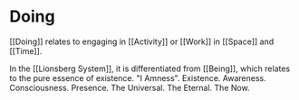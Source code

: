 # Doing

[[Doing]] relates to engaging in [[Activity]] or [[Work]] in [[Space]] and [[Time]]. 

In the [[Lionsberg System]], it is differentiated from [[Being]], which relates to the pure essence of existence. "I Amness". Existence. Awareness. Consciousness. Presence. The Universal. The Eternal. The Now. 



